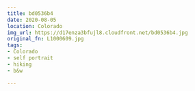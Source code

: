 ```yaml
---
title: bd0536b4
date: 2020-08-05
location: Colorado
img_url: https://d17enza3bfujl8.cloudfront.net/bd0536b4.jpg
original_fn: L1000609.jpg
tags:
- Colorado
- self portrait
- hiking
- b&w

---
```

